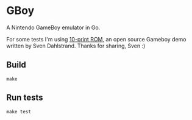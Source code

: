 # GBoy

A Nintendo GameBoy emulator in Go.

For some tests I'm using [10-print ROM](https://github.com/svendahlstrand/10-print-game-boy), an open source Gameboy demo written by Sven Dahlstrand. Thanks for sharing, Sven :)

## Build

`make`

## Run tests

`make test`
